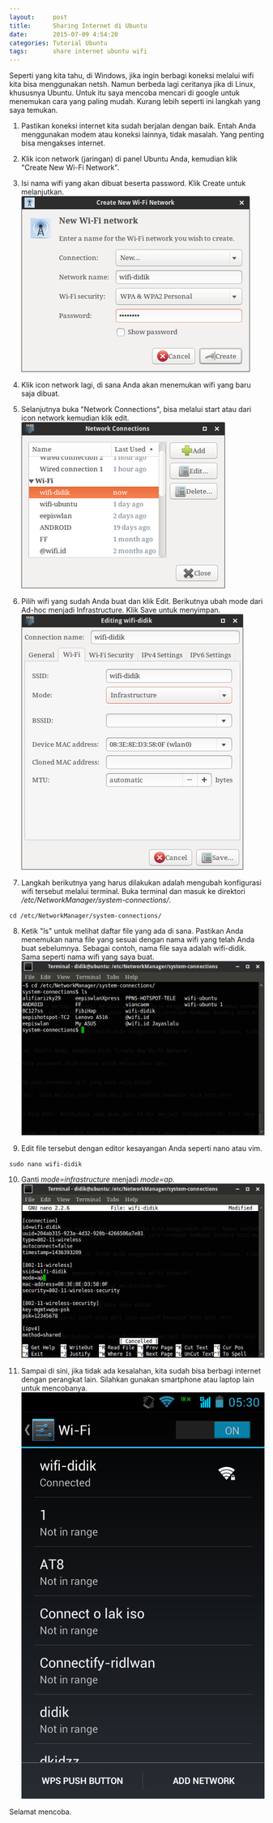 ```yaml
---
layout:     post
title:      Sharing Internet di Ubuntu
date:       2015-07-09 4:54:20
categories: Tutorial Ubuntu
tags:		share internet ubuntu wifi
---
```


Seperti yang kita tahu, di Windows, jika ingin berbagi koneksi melalui wifi kita bisa menggunakan netsh. Namun berbeda lagi ceritanya jika di Linux, khususnya Ubuntu. Untuk itu saya mencoba mencari di google untuk menemukan cara yang paling mudah. Kurang lebih seperti ini langkah yang saya temukan.

1. Pastikan koneksi internet kita sudah berjalan dengan baik. Entah Anda menggunakan modem atau koneksi lainnya, tidak masalah. Yang penting bisa mengakses internet.

2. Klik icon network (jaringan) di panel Ubuntu Anda, kemudian klik "Create New Wi-Fi Network".

3. Isi nama wifi yang akan dibuat beserta password. Klik Create untuk melanjutkan.<br>
![create](/images/wifiubuntu/1.png)

4. Klik icon network lagi, di sana Anda akan menemukan wifi yang baru saja dibuat.

5. Selanjutnya buka "Network Connections", bisa melalui start atau dari icon network kemudian klik edit.<br>
![edit](/images/wifiubuntu/2.png)

6. Pilih wifi yang sudah Anda buat dan klik Edit. Berikutnya ubah mode dari Ad-hoc menjadi Infrastructure. Klik Save untuk menyimpan.<br>
![mode](/images/wifiubuntu/3.png)

7. Langkah berikutnya yang harus dilakukan adalah mengubah konfigurasi wifi tersebut melalui terminal. Buka terminal dan masuk ke direktori _/etc/NetworkManager/system-connections/_.<br>
<pre><code>cd /etc/NetworkManager/system-connections/</code></pre>

8. Ketik "ls" untuk melihat daftar file yang ada di sana. Pastikan Anda menemukan nama file yang sesuai dengan nama wifi yang telah Anda buat sebelumnya. Sebagai contoh, nama file saya adalah wifi-didik. Sama seperti nama wifi yang saya buat.<br>
![wifi](/images/wifiubuntu/4.png)

9. Edit file tersebut dengan editor kesayangan Anda seperti nano atau vim.<br>
<pre><code>sudo nano wifi-didik</code></pre>

10. Ganti _mode=infrastructure_ menjadi _mode=ap_.<br>
![ap](/images/wifiubuntu/5.png)

11. Sampai di sini, jika tidak ada kesalahan, kita sudah bisa berbagi internet dengan perangkat lain. Silahkan gunakan smartphone atau laptop lain untuk mencobanya.<br>
![hp](/images/wifiubuntu/6.png)

Selamat mencoba.
